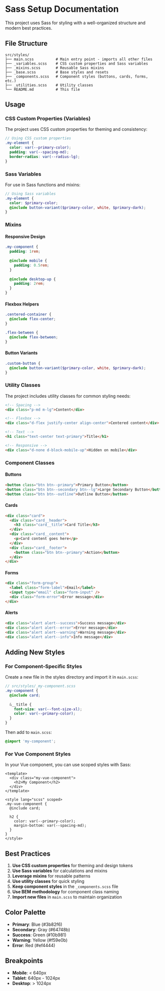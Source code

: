 # Sass Setup Documentation

This project uses Sass for styling with a well-organized structure and modern best practices.

## File Structure

```
src/styles/
├── main.scss          # Main entry point - imports all other files
├── _variables.scss    # CSS custom properties and Sass variables
├── _mixins.scss       # Reusable Sass mixins
├── _base.scss         # Base styles and resets
├── _components.scss   # Component styles (buttons, cards, forms, etc.)
├── _utilities.scss    # Utility classes
└── README.md          # This file
```

## Usage

### CSS Custom Properties (Variables)

The project uses CSS custom properties for theming and consistency:

```scss
// Using CSS custom properties
.my-element {
  color: var(--primary-color);
  padding: var(--spacing-md);
  border-radius: var(--radius-lg);
}
```

### Sass Variables

For use in Sass functions and mixins:

```scss
// Using Sass variables
.my-element {
  color: $primary-color;
  @include button-variant($primary-color, white, $primary-dark);
}
```

### Mixins

#### Responsive Design
```scss
.my-component {
  padding: 1rem;
  
  @include mobile {
    padding: 0.5rem;
  }
  
  @include desktop-up {
    padding: 2rem;
  }
}
```

#### Flexbox Helpers
```scss
.centered-container {
  @include flex-center;
}

.flex-between {
  @include flex-between;
}
```

#### Button Variants
```scss
.custom-button {
  @include button-variant($primary-color, white, $primary-dark);
}
```

### Utility Classes

The project includes utility classes for common styling needs:

```html
<!-- Spacing -->
<div class="p-md m-lg">Content</div>

<!-- Flexbox -->
<div class="d-flex justify-center align-center">Centered content</div>

<!-- Text -->
<h1 class="text-center text-primary">Title</h1>

<!-- Responsive -->
<div class="d-none d-block-mobile-up">Hidden on mobile</div>
```

### Component Classes

#### Buttons
```html
<button class="btn btn--primary">Primary Button</button>
<button class="btn btn--secondary btn--lg">Large Secondary Button</button>
<button class="btn btn--outline">Outline Button</button>
```

#### Cards
```html
<div class="card">
  <div class="card__header">
    <h3 class="card__title">Card Title</h3>
  </div>
  <div class="card__content">
    <p>Card content goes here</p>
  </div>
  <div class="card__footer">
    <button class="btn btn--primary">Action</button>
  </div>
</div>
```

#### Forms
```html
<div class="form-group">
  <label class="form-label">Email</label>
  <input type="email" class="form-input" />
  <div class="form-error">Error message</div>
</div>
```

#### Alerts
```html
<div class="alert alert--success">Success message</div>
<div class="alert alert--error">Error message</div>
<div class="alert alert--warning">Warning message</div>
<div class="alert alert--info">Info message</div>
```

## Adding New Styles

### For Component-Specific Styles

Create a new file in the styles directory and import it in `main.scss`:

```scss
// src/styles/_my-component.scss
.my-component {
  @include card;
  
  &__title {
    font-size: var(--font-size-xl);
    color: var(--primary-color);
  }
}
```

Then add to `main.scss`:
```scss
@import 'my-component';
```

### For Vue Component Styles

In your Vue component, you can use scoped styles with Sass:

```vue
<template>
  <div class="my-vue-component">
    <h2>My Component</h2>
  </div>
</template>

<style lang="scss" scoped>
.my-vue-component {
  @include card;
  
  h2 {
    color: var(--primary-color);
    margin-bottom: var(--spacing-md);
  }
}
</style>
```

## Best Practices

1. **Use CSS custom properties** for theming and design tokens
2. **Use Sass variables** for calculations and mixins
3. **Leverage mixins** for reusable patterns
4. **Use utility classes** for quick styling
5. **Keep component styles** in the `_components.scss` file
6. **Use BEM methodology** for component class naming
7. **Import new files** in `main.scss` to maintain organization

## Color Palette

- **Primary**: Blue (#3b82f6)
- **Secondary**: Gray (#64748b)
- **Success**: Green (#10b981)
- **Warning**: Yellow (#f59e0b)
- **Error**: Red (#ef4444)

## Breakpoints

- **Mobile**: < 640px
- **Tablet**: 640px - 1024px
- **Desktop**: > 1024px
